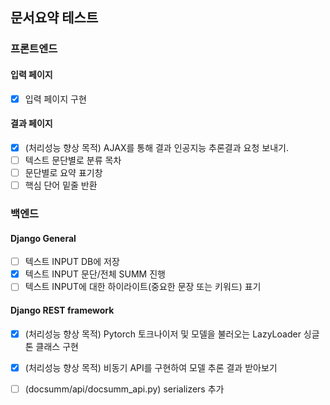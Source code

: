 ## 문서요약 테스트

### 프론트엔드
#### 입력 페이지
- [x] 입력 페이지 구현

#### 결과 페이지
- [x] (처리성능 향상 목적) AJAX를 통해 결과 인공지능 추론결과 요청 보내기.
- [ ] 텍스트 문단별로 분류 목차
- [ ] 문단별로 요약 표기창
- [ ] 핵심 단어 밑줄 반환

### 백엔드
#### Django General
- [ ] 텍스트 INPUT DB에 저장
- [x] 텍스트 INPUT 문단/전체 SUMM 진행
- [ ] 텍스트 INPUT에 대한 하이라이트(중요한 문장 또는 키워드) 표기

#### Django REST framework
- [x] (처리성능 향상 목적) Pytorch 토크나이저 및 모델을 불러오는 LazyLoader 싱글톤 클래스 구현
- [x] (처리성능 향상 목적) 비동기 API를 구현하여 모델 추론 결과 받아보기 
- [ ] (docsumm/api/docsumm_api.py) serializers 추가 


